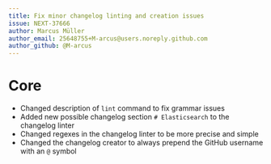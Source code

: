 ```yaml
---
title: Fix minor changelog linting and creation issues
issue: NEXT-37666
author: Marcus Müller
author_email: 25648755+M-arcus@users.noreply.github.com
author_github: @M-arcus
---
```

# Core
* Changed description of `lint` command to fix grammar issues
* Added new possible changelog section `# Elasticsearch` to the changelog linter
* Changed regexes in the changelog linter to be more precise and simple
* Changed the changelog creator to always prepend the GitHub username with an `@` symbol

